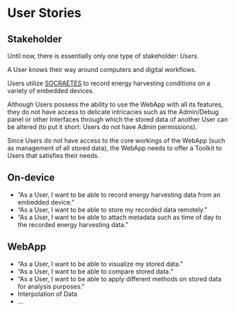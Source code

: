 # User Stories

## Stakeholder

Until now, there is essentially only one type of stakeholder: _Users_.

A User knows their way around computers and digital workflows. 

Users utilize [SOCRAETES](https://github.com/SepehrMosavat/SOCRAETES) to record energy harvesting conditions on a variety of embedded devices.

Although Users possess the ability to use the WebApp with all its features, they do not have access to delicate intricacies such as the Admin/Debug panel or other Interfaces through which the stored data of another User can be altered (to put it short: Users do not have Admin permissions).

Since Users do not have access to the core workings of the WebApp (such as management of all stored data), the WebApp needs to offer a Toolkit to Users that satisfies their needs.

## On-device

- “As a User, I want to be able to record energy harvesting data from an embedded device.”
- “As a User, I want to be able to store my recorded data remotely.”
- “As a User, I want to be able to attach metadata such as time of day to the recorded energy harvesting data.”

## WebApp

- “As a User, I want to be able to visualize my stored data.”
- “As a User, I want to be able to compare stored data.“
- “As a User, I want to be able to apply different methods on stored data for analysis purposes.”
- Interpolation of Data
- ...
